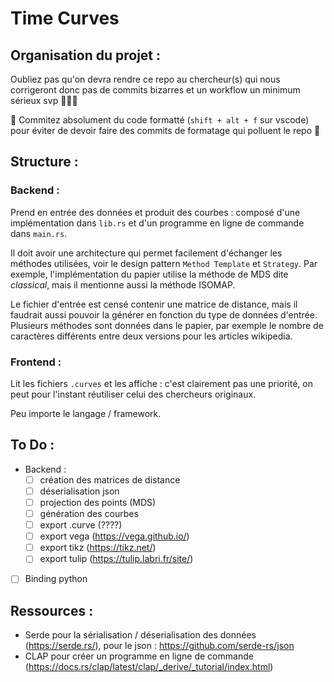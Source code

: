 # Time Curves

## Organisation du projet :

Oubliez pas qu'on devra rendre ce repo au chercheur(s) qui nous corrigeront donc pas de commits bizarres et un workflow un minimum sérieux svp 🙏🙏🙏

🚨 Commitez absolument du code formatté (`shift + alt + f` sur vscode) pour éviter de devoir faire des commits de formatage qui polluent le repo 🚨

## Structure :

### Backend : 

Prend en entrée des données et produit des courbes : composé d'une implémentation dans `lib.rs` et d'un programme en ligne de commande dans `main.rs`.

Il doit avoir une architecture qui permet facilement d'échanger les méthodes utilisées, voir le design pattern `Method Template` et `Strategy`. Par exemple, l'implémentation du papier utilise la méthode de MDS dite *classical*, mais il mentionne aussi la méthode ISOMAP.

Le fichier d'entrée est censé contenir une matrice de distance, mais il faudrait aussi pouvoir la générer en fonction du type de données d'entrée. Plusieurs méthodes sont données dans le papier, par exemple le nombre de caractères différents entre deux versions pour les articles wikipedia.

### Frontend :

Lit les fichiers `.curves` et les affiche : c'est clairement pas une priorité, on peut pour l'instant réutiliser celui des chercheurs originaux.

Peu importe le langage / framework.

## To Do :

- Backend :
    - [ ] création des matrices de distance
    - [ ] déserialisation json
    - [ ] projection des points (MDS)
    - [ ] génération des courbes
    - [ ] export .curve (????)
    - [ ] export vega (https://vega.github.io/)
    - [ ] export tikz (https://tikz.net/)
    - [ ] export tulip (https://tulip.labri.fr/site/)

- [ ] Binding python

## Ressources :

- Serde pour la sérialisation / déserialisation des données (https://serde.rs/), pour le json : https://github.com/serde-rs/json
- CLAP pour créer un programme en ligne de commande (https://docs.rs/clap/latest/clap/_derive/_tutorial/index.html)
